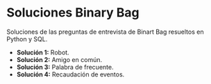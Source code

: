 # Soluciones Binary Bag

Soluciones de las preguntas de entrevista de Binart Bag resueltos en Python y SQL.

* **Solución 1:**  Robot.
* **Solución 2:**  Amigo en común.
* **Solución 3:**  Palabra de frecuente.
* **Solución 4:**  Recaudación de eventos.


